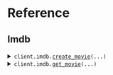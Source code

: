 # Reference
## Imdb
<details><summary><code>client.imdb.<a href="src/plantstore/imdb/client.py">create_movie</a>(...)</code></summary>
<dl>
<dd>

#### 📝 Description

<dl>
<dd>

<dl>
<dd>

Add a movie to the database
</dd>
</dl>
</dd>
</dl>

#### 🔌 Usage

<dl>
<dd>

<dl>
<dd>

```python
from plantstore import PlantstoreApi
client = PlantstoreApi(base_url="https://yourhost.com/path/to/api", )
client.imdb.create_movie(title='title', rating=1.1, )

```
</dd>
</dl>
</dd>
</dl>

#### ⚙️ Parameters

<dl>
<dd>

<dl>
<dd>

**title:** `str` 
    
</dd>
</dl>

<dl>
<dd>

**rating:** `float` 
    
</dd>
</dl>

<dl>
<dd>

**request_options:** `typing.Optional[RequestOptions]` — Request-specific configuration.
    
</dd>
</dl>
</dd>
</dl>


</dd>
</dl>
</details>

<details><summary><code>client.imdb.<a href="src/plantstore/imdb/client.py">get_movie</a>(...)</code></summary>
<dl>
<dd>

#### 📝 Description

<dl>
<dd>

<dl>
<dd>

This is a new docstring
</dd>
</dl>
</dd>
</dl>

#### 🔌 Usage

<dl>
<dd>

<dl>
<dd>

```python
from plantstore import PlantstoreApi
client = PlantstoreApi(base_url="https://yourhost.com/path/to/api", )
client.imdb.get_movie(id='tt1234', )

```
</dd>
</dl>
</dd>
</dl>

#### ⚙️ Parameters

<dl>
<dd>

<dl>
<dd>

**id:** `MovieId` 
    
</dd>
</dl>

<dl>
<dd>

**request_options:** `typing.Optional[RequestOptions]` — Request-specific configuration.
    
</dd>
</dl>
</dd>
</dl>


</dd>
</dl>
</details>

